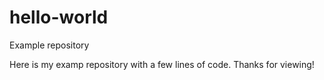 # hello-world
Example repository

Here is my examp repository with a few lines of code.
Thanks for viewing!
